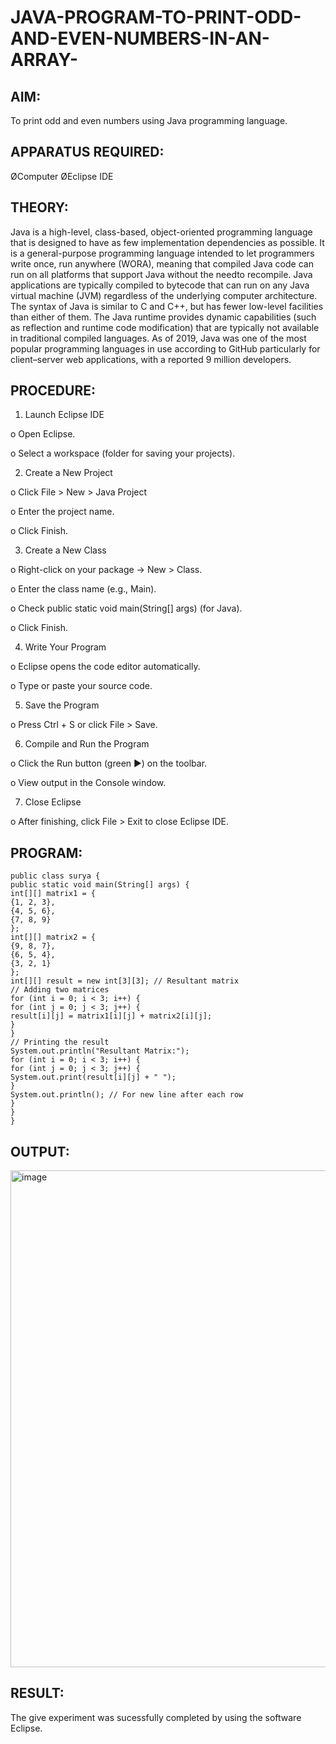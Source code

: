 # JAVA-PROGRAM-TO-PRINT-ODD-AND-EVEN-NUMBERS-IN-AN-ARRAY-

## AIM:
To print odd and even numbers using Java programming language.

## APPARATUS REQUIRED:

ØComputer ØEclipse IDE

## THEORY:
Java is a high-level, class-based, object-oriented programming language that is designed to have as few implementation dependencies as possible. It is a general-purpose programming language intended to let programmers write once, run anywhere (WORA), meaning that compiled Java code can run on all platforms that support Java without the needto recompile. Java applications are typically compiled to bytecode that can run on any Java virtual machine (JVM) regardless of the underlying computer architecture. The syntax of Java is similar to C and C++, but has fewer low-level facilities than either of them. The Java runtime provides dynamic capabilities (such as reflection and runtime code modification) that are typically not available in traditional compiled languages. As of 2019, Java was one of the most popular programming languages in use according to GitHub particularly for client–server web applications, with a reported 9 million developers.


## PROCEDURE:
1. Launch Eclipse IDE

o Open Eclipse.

o Select a workspace (folder for saving your projects).

2. Create a New Project

o Click File > New > Java Project

o Enter the project name.

o Click Finish.

3. Create a New Class 

o Right-click on your package → New > Class.

o Enter the class name (e.g., Main).

o Check public static void main(String[] args) (for Java).

o Click Finish.

4. Write Your Program

o Eclipse opens the code editor automatically.

o Type or paste your source code.

5. Save the Program

o Press Ctrl + S or click File > Save.

6. Compile and Run the Program

o Click the Run button (green ▶) on the toolbar.

o View output in the Console window.

7. Close Eclipse

o After finishing, click File > Exit to close Eclipse IDE.

## PROGRAM:
~~~
public class surya {
public static void main(String[] args) {
int[][] matrix1 = {
{1, 2, 3},
{4, 5, 6},
{7, 8, 9}
};
int[][] matrix2 = {
{9, 8, 7},
{6, 5, 4},
{3, 2, 1}
};
int[][] result = new int[3][3]; // Resultant matrix
// Adding two matrices
for (int i = 0; i < 3; i++) {
for (int j = 0; j < 3; j++) {
result[i][j] = matrix1[i][j] + matrix2[i][j];
}
}
// Printing the result
System.out.println("Resultant Matrix:");
for (int i = 0; i < 3; i++) {
for (int j = 0; j < 3; j++) {
System.out.print(result[i][j] + " ");
}
System.out.println(); // For new line after each row
}
}
}

~~~


## OUTPUT:

<img width="1406" height="795" alt="image" src="https://github.com/user-attachments/assets/7bc46987-ced5-4257-8062-663a4ea1d41d" />



## RESULT:
The give experiment was sucessfully completed by using the software Eclipse.
